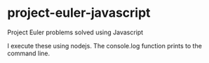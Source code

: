 project-euler-javascript
========================

Project Euler problems solved using Javascript

I execute these using nodejs. The console.log function prints to the command line.

